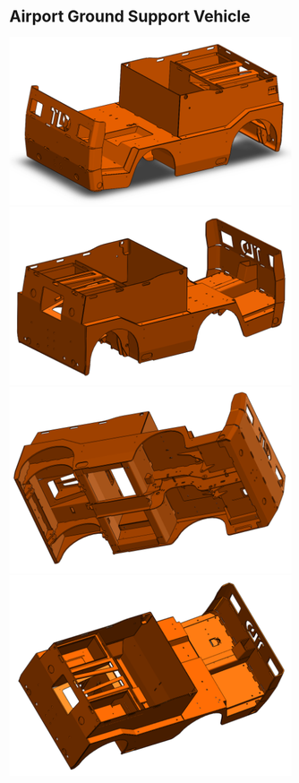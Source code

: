 # Airport Ground Support Vehicle
<p float="left">
  <img src="/Photo/TLD_car_1.PNG" width="800" />
  <img src="/Photo/TLD_car_2.PNG" width="800" /> 
  <img src="/Photo/TLD_car_3.PNG" width="800" />
  <img src="/Photo/TLD_car_4.PNG" width="800" />
</p>
